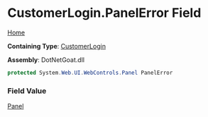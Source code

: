 # CustomerLogin\.PanelError Field

[Home](../../../../../../README.md)

**Containing Type**: [CustomerLogin](../README.md)

**Assembly**: DotNetGoat\.dll

```csharp
protected System.Web.UI.WebControls.Panel PanelError
```

### Field Value

[Panel](https://docs.microsoft.com/en-us/dotnet/api/system.web.ui.webcontrols.panel)

